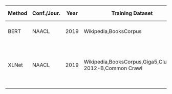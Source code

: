 |Method|Conf./Jour.|Year|Training Dataset|Evaluation Dataset|Mertic|Code|Paper|Summary|
|---|---|---|---|---|---|---|---|---|
|BERT|NAACL|2019|Wikipedia,BooksCorpus|GLUE,SQuAD v1.1,SQuAD v2.0,SWAG|[View](https://github.com/google-research/bert)|[View](https://arxiv.org/pdf/1810.04805v2.pdf)|[View]()|
|XLNet|NAACL|2019|Wikipedia,BooksCorpus,Giga5,ClueWeb 2012-B,Common Crawl|SQuAD1.1 SQuAD2.0 RACE MNLI QNLI QQP RTE SST-2 MRPC CoLA STS-B|[View](https://github.com/zihangdai/xlnet)|[View](https://arxiv.org/pdf/1906.08237.pdf)|[View]()|
